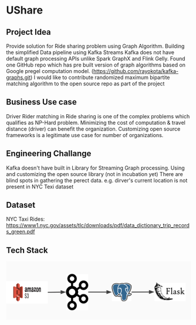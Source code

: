 # UShare


## Project Idea

Provide solution for Ride sharing problem using Graph Algorithm.
Building the simplified Data pipeline using Kafka Streams
Kafka does not have default graph processing APIs unlike Spark GraphX and Flink Gelly.
Found one GitHub repo which has pre built version of graph algorithms based on Google pregel computation model. (https://github.com/rayokota/kafka-graphs.git)
I would like to contribute randomized maximum bipartite matching algorithm to the open source repo as part of the project


## Business Use case

Driver Rider matching in Ride sharing is one of the complex problems which qualifies as NP-Hard problem.
Minimizing the cost of computation & travel distance (driver) can benefit the organization.
Customizing open source frameworks is a legitimate use case for number of organizations.

## Engineering Challange

Kafka doesn't have built in Library for Streaming Graph processing. 
Using and customizing the open source library (not in incubation yet) 
There are blind spots in gathering the perect data. e.g. dirver's current location is not present in NYC Texi dataset

## Dataset

NYC Taxi Rides: https://www1.nyc.gov/assets/tlc/downloads/pdf/data_dictionary_trip_records_green.pdf

## Tech Stack

<img align="left" src="information/DataPipelineTech.png"/>
